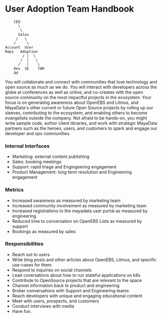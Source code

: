 User Adoption Team Handbook
===========================

```
    CEO
      \
       \
      Sales
     /   \
    /     \
Account  User
Reps   Adoption
        / |  \
       /  |   \
      /   |    \
    Dev  SE    TAM
    Ad
```

You will collaborate and connect with communities that love technology
and open source as much as we do. You will interact with developers
across the globe at conferences as well as online, and co-creates with
the open source community on the most impactful projects in the
ecosystem. Your focus is on generating awareness about OpenEBS and
Litmus, and MayaData's other current or future Open Source projects by
rolling up our sleeves, contributing to the ecosystem, and enabling
others to become evangelists outside the company. Not afraid to be
hands-on, you might write sample code, author client libraries, and
work with strategic MayaData partners such as the heroes, users, and
customers to spark and engage our developer and ops communities.

### Internal Interfaces
* Marketing: external content publishing
* Sales: booking meetings
* Support: rapid triage and Engingeering engagement
* Product Management: long term resolution and Engineering engagement

### Metrics
* Increased awareness as measured by marketing team
* Increased community involvement as measured by marketing team
* Increased registrations to the mayadata user portal as measured by
  engineering
* Reduced time to conversation on OpenEBS Lists as measured by support
* Bookings as measured by sales

### Responsibilities
* Reach out to users
* Write blog posts and other articles about OpenEBS, Litmus, and
  specific use-cases for them.
* Respond to inquiries on social channels
* Lead coversations about how to run stateful applications on k8s
* Contribute to OpenSource projects that are relevant to the space
* Channel information back to product and engineering
* Broker conversations with Support and Engineering teams
* Reach developers with unique and engaging educational content
* Meet with users, prospects, and customers
* Conduct interviews with media
* Have fun.

